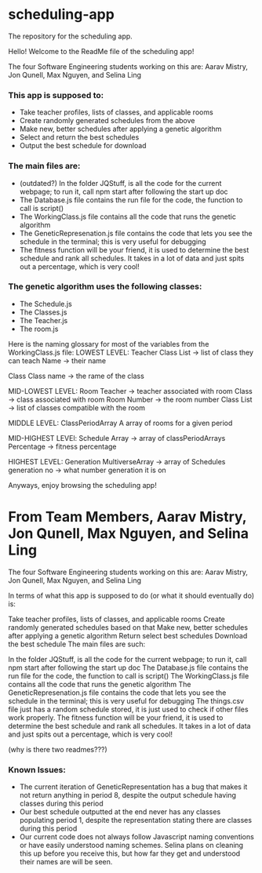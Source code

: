 # scheduling-app
The repository for the scheduling app.

Hello! Welcome to the ReadMe file of the scheduling app!

The four Software Engineering students working on this are:
Aarav Mistry, Jon Qunell, Max Nguyen, and Selina Ling

### This app is supposed to:
  - Take teacher profiles, lists of classes, and applicable rooms
  - Create randomly generated schedules from the above
  - Make new, better schedules after applying a genetic algorithm
  - Select and return the best schedules
  - Output the best schedule for download
  
### The main files are:
  - (outdated?) In the folder JQStuff, is all the code for the current webpage; to run it, call npm start after following the start up doc
  - The Database.js file contains the run file for the code, the function to call is script()
  - The WorkingClass.js file contains all the code that runs the genetic algorithm
  - The GeneticRepresenation.js file contains the code that lets you see the schedule in the terminal; this is very useful for debugging
  - The fitness function will be your friend, it is used to determine the best schedule and rank all schedules. It takes in a lot of data and just spits out a percentage, which is very cool!

### The genetic algorithm uses the following classes:
  - The Schedule.js
  - The Classes.js
  - The Teacher.js
  - The room.js

Here is the naming glossary for most of the variables from the WorkingClass.js file:
LOWEST LEVEL:
Teacher
	Class List → list of class they can teach
	Name → their name

Class
	Class name → the rame of the class

MID-LOWEST LEVEL:
Room
	Teacher → teacher associated with room
	Class → class associated with room
	Room Number → the room number
	Class List → list of classes compatible with the room

MIDDLE LEVEL:
ClassPeriodArray
	A array of rooms for a given period

MID-HIGHEST LEVEl:
Schedule
	Array → array of classPeriodArrays
	Percentage → fitness percentage

HIGHEST LEVEL:
Generation
	MultiverseArray → array of Schedules
	generation no → what number generation it is on


Anyways, enjoy browsing the scheduling app!

From Team Members,
Aarav Mistry, Jon Qunell, Max Nguyen, and Selina Ling
=======
The four Software Engineering students working on this are: Aarav Mistry, Jon Qunell, Max Nguyen, and Selina Ling

In terms of what this app is supposed to do (or what it should eventually do) is:

Take teacher profiles, lists of classes, and applicable rooms
Create randomly generated schedules based on that
Make new, better schedules after applying a genetic algorithm
Return select best schedules
Download the best schedule
The main files are such:

In the folder JQStuff, is all the code for the current webpage; to run it, call npm start after following the start up doc
The Database.js file contains the run file for the code, the function to call is script()
The WorkingClass.js file contains all the code that runs the genetic algorithm
The GeneticRepresenation.js file contains the code that lets you see the schedule in the terminal; this is very useful for debugging
The things.csv file just has a random schedule stored, it is just used to check if other files work properly.
The fitness function will be your friend, it is used to determine the best schedule and rank all schedules. It takes in a lot of data and just spits out a percentage, which is very cool!

(why is there two readmes???)

### Known Issues:
  - The current iteration of GeneticRepresentation has a bug that makes it not return anything in period 8, despite the output schedule having classes during this period
  - Our best schedule outputted at the end never has any classes populating period 1, despite the representation stating there are classes during this period
  - Our current code does not always follow Javascript naming conventions or have easily understood naming schemes. Selina plans on cleaning this up before you receive this, but how far they get and understood their names are will be seen.

